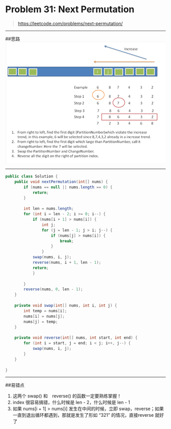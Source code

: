 # Problem 31: Next Permutation


> https://leetcode.com/problems/next-permutation/

-------------
##思路
![](nextPermutation.png)

------------
```java
public class Solution {
    public void nextPermutation(int[] nums) {
        if (nums == null || nums.length == 0) {
            return;
        }
        
        int len = nums.length;
        for (int i = len - 2; i >= 0; i--) {
            if (nums[i + 1] > nums[i]) {
                int j;
                for (j = len - 1; j > i; j--) {
                    if (nums[j] > nums[i]) {
                        break;
                    }
                }
            swap(nums, i, j);
            reverse(nums, i + 1, len - 1);
            return;
            }
            
        }
        reverse(nums, 0, len - 1);
    }
    
    private void swap(int[] nums, int i, int j) {
        int temp = nums[i];
        nums[i] = nums[j];
        nums[j] = temp;
    }
    
    private void reverse(int[] nums, int start, int end) {
        for (int i = start, j = end; i < j; i++, j--) {
            swap(nums, i, j);
        }
    }
        
}
```
-----
##易错点

1. 这两个 swap() 和　reverse() 的函数一定要熟练掌握！
2. index 很容易搞错，什么时候是 len - 2，什么时候是 len - 1
3. 如果 nums[i + 1] > nums[i] 发生在中间的时候，立即 swap，reverse；如果一直到退出循环都遇到，那就是发生了形如 “321” 的情况，直接reverse 就好了





















